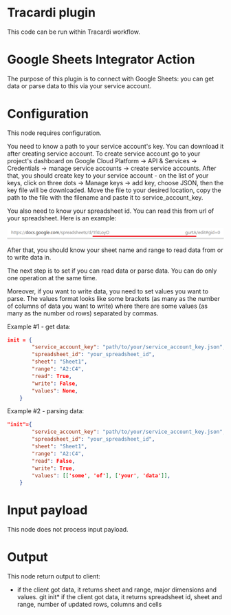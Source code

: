 # Tracardi plugin

This code can be run within Tracardi workflow.

# Google Sheets Integrator Action

The purpose of this plugin is to connect with Google Sheets: you can get data or 
parse data to this via your service account.

# Configuration

This node requires configuration. 

You need to know a path to your service account's key. You can download it
 after creating service account. To create service account go to your project's dashboard on
Google Cloud Platform -> API & Services -> Credentials ->
manage service accounts -> create service accounts. After that, you should create key
to your service account - on the list of your keys, click on three dots -> Manage keys
-> add key, choose JSON, then the key file will be downloaded. Move the file to your
desired location, copy the path to the file with the filename and paste it to service_account_key.

You also need to know your spreadsheet id. You can read this from url of your spreadsheet. Here is 
an example:

![Example of spreadsheet id](readme-pics/1.png)

After that, you should know your sheet name and range to read data from or to write data in.

The next step is to set if you can read data or parse data. You can do only one operation at the same
time. 

Moreover, if you want to write data, you need to set values you want to
parse. The values format looks like some brackets (as many as the number of 
columns of data you want to write) where there are some values (as many as the number od 
rows) separated by commas. 


Example #1 - get data:

```json
init = {
        "service_account_key": "path/to/your/service_account_key.json",
        "spreadsheet_id": "your_spreadsheet_id",
        "sheet": "Sheet1",
        "range": "A2:C4",
        "read": True,
        "write": False,
        "values": None,
    }
```

Example #2 - parsing data:

```json
"init"={
        "service_account_key": "path/to/your/service_account_key.json",
        "spreadsheet_id": "your_spreadsheet_id",
        "sheet": "Sheet1",
        "range": "A2:C4",
        "read": False,
        "write": True,
        "values": [['some', 'of'], ['your', 'data']],
    }
```

# Input payload

This node does not process input payload.

# Output

This node return output to client: 
* if the client got data, it returns sheet and range, 
major dimensions and values.
 git init* if the client got data, it returns spreadsheet id, sheet and range, 
 number of updated rows, columns and cells